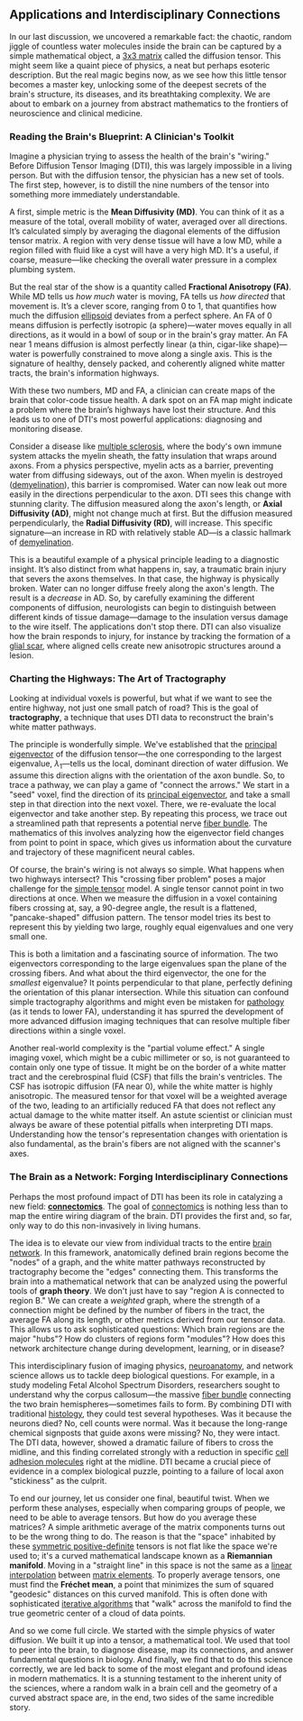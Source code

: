 ## Applications and Interdisciplinary Connections

In our last discussion, we uncovered a remarkable fact: the chaotic, random jiggle of countless water molecules inside the brain can be captured by a simple mathematical object, a [3x3 matrix](@article_id:182643) called the diffusion tensor. This might seem like a quaint piece of physics, a neat but perhaps esoteric description. But the real magic begins now, as we see how this little tensor becomes a master key, unlocking some of the deepest secrets of the brain's structure, its diseases, and its breathtaking complexity. We are about to embark on a journey from abstract mathematics to the frontiers of neuroscience and clinical medicine.

### Reading the Brain's Blueprint: A Clinician's Toolkit

Imagine a physician trying to assess the health of the brain's "wiring." Before Diffusion Tensor Imaging (DTI), this was largely impossible in a living person. But with the diffusion tensor, the physician has a new set of tools. The first step, however, is to distill the nine numbers of the tensor into something more immediately understandable.

A first, simple metric is the **Mean Diffusivity (MD)**. You can think of it as a measure of the total, overall mobility of water, averaged over all directions. It’s calculated simply by averaging the diagonal elements of the diffusion tensor matrix. A region with very dense tissue will have a low MD, while a region filled with fluid like a cyst will have a very high MD. It's a useful, if coarse, measure—like checking the overall water pressure in a complex plumbing system.

But the real star of the show is a quantity called **Fractional Anisotropy (FA)**. While MD tells us *how much* water is moving, FA tells us *how directed* that movement is. It’s a clever score, ranging from 0 to 1, that quantifies how much the diffusion [ellipsoid](@article_id:165317) deviates from a perfect sphere. An FA of 0 means diffusion is perfectly isotropic (a sphere)—water moves equally in all directions, as it would in a bowl of soup or in the brain's gray matter. An FA near 1 means diffusion is almost perfectly linear (a thin, cigar-like shape)—water is powerfully constrained to move along a single axis. This is the signature of healthy, densely packed, and coherently aligned white matter tracts, the brain's information highways.

With these two numbers, MD and FA, a clinician can create maps of the brain that color-code tissue health. A dark spot on an FA map might indicate a problem where the brain’s highways have lost their structure. And this leads us to one of DTI's most powerful applications: diagnosing and monitoring disease.

Consider a disease like [multiple sclerosis](@article_id:165143), where the body's own immune system attacks the myelin sheath, the fatty insulation that wraps around axons. From a physics perspective, myelin acts as a barrier, preventing water from diffusing sideways, out of the axon. When myelin is destroyed ([demyelination](@article_id:172386)), this barrier is compromised. Water can now leak out more easily in the directions perpendicular to the axon. DTI sees this change with stunning clarity. The diffusion measured along the axon's length, or **Axial Diffusivity (AD)**, might not change much at first. But the diffusion measured perpendicularly, the **Radial Diffusivity (RD)**, will increase. This specific signature—an increase in RD with relatively stable AD—is a classic hallmark of [demyelination](@article_id:172386).

This is a beautiful example of a physical principle leading to a diagnostic insight. It’s also distinct from what happens in, say, a traumatic brain injury that severs the axons themselves. In that case, the highway is physically broken. Water can no longer diffuse freely along the axon's length. The result is a *decrease* in AD. So, by carefully examining the different components of diffusion, neurologists can begin to distinguish between different kinds of tissue damage—damage to the insulation versus damage to the wire itself. The applications don't stop there. DTI can also visualize how the brain responds to injury, for instance by tracking the formation of a [glial scar](@article_id:151394), where aligned cells create new anisotropic structures around a lesion.

### Charting the Highways: The Art of Tractography

Looking at individual voxels is powerful, but what if we want to see the entire highway, not just one small patch of road? This is the goal of **tractography**, a technique that uses DTI data to reconstruct the brain's white matter pathways.

The principle is wonderfully simple. We've established that the [principal eigenvector](@article_id:263864) of the diffusion tensor—the one corresponding to the largest eigenvalue, $\lambda_1$—tells us the local, dominant direction of water diffusion. We assume this direction aligns with the orientation of the axon bundle. So, to trace a pathway, we can play a game of "connect the arrows." We start in a "seed" voxel, find the direction of its [principal eigenvector](@article_id:263864), and take a small step in that direction into the next voxel. There, we re-evaluate the local eigenvector and take another step. By repeating this process, we trace out a streamlined path that represents a potential nerve [fiber bundle](@article_id:153282). The mathematics of this involves analyzing how the eigenvector field changes from point to point in space, which gives us information about the curvature and trajectory of these magnificent neural cables.

Of course, the brain's wiring is not always so simple. What happens when two highways intersect? This "crossing fiber problem" poses a major challenge for the [simple tensor](@article_id:201130) model. A single tensor cannot point in two directions at once. When we measure the diffusion in a voxel containing fibers crossing at, say, a 90-degree angle, the result is a flattened, "pancake-shaped" diffusion pattern. The tensor model tries its best to represent this by yielding two large, roughly equal eigenvalues and one very small one.

This is both a limitation and a fascinating source of information. The two eigenvectors corresponding to the large eigenvalues span the plane of the crossing fibers. And what about the third eigenvector, the one for the *smallest* eigenvalue? It points perpendicular to that plane, perfectly defining the orientation of this planar intersection. While this situation can confound simple tractography algorithms and might even be mistaken for [pathology](@article_id:193146) (as it tends to lower FA), understanding it has spurred the development of more advanced diffusion imaging techniques that can resolve multiple fiber directions within a single voxel.

Another real-world complexity is the "partial volume effect." A single imaging voxel, which might be a cubic millimeter or so, is not guaranteed to contain only one type of tissue. It might be on the border of a white matter tract and the cerebrospinal fluid (CSF) that fills the brain's ventricles. The CSF has isotropic diffusion (FA near 0), while the white matter is highly anisotropic. The measured tensor for that voxel will be a weighted average of the two, leading to an artificially reduced FA that does not reflect any actual damage to the white matter itself. An astute scientist or clinician must always be aware of these potential pitfalls when interpreting DTI maps. Understanding how the tensor's representation changes with orientation is also fundamental, as the brain's fibers are not aligned with the scanner's axes.

### The Brain as a Network: Forging Interdisciplinary Connections

Perhaps the most profound impact of DTI has been its role in catalyzing a new field: **[connectomics](@article_id:198589)**. The goal of [connectomics](@article_id:198589) is nothing less than to map the entire wiring diagram of the brain. DTI provides the first and, so far, only way to do this non-invasively in living humans.

The idea is to elevate our view from individual tracts to the entire [brain network](@article_id:268174). In this framework, anatomically defined brain regions become the "nodes" of a graph, and the white matter pathways reconstructed by tractography become the "edges" connecting them. This transforms the brain into a mathematical network that can be analyzed using the powerful tools of **graph theory**. We don't just have to say "region A is connected to region B." We can create a *weighted* graph, where the strength of a connection might be defined by the number of fibers in the tract, the average FA along its length, or other metrics derived from our tensor data. This allows us to ask sophisticated questions: Which brain regions are the major "hubs"? How do clusters of regions form "modules"? How does this network architecture change during development, learning, or in disease?

This interdisciplinary fusion of imaging physics, [neuroanatomy](@article_id:150140), and network science allows us to tackle deep biological questions. For example, in a study modeling Fetal Alcohol Spectrum Disorders, researchers sought to understand why the corpus callosum—the massive [fiber bundle](@article_id:153282) connecting the two brain hemispheres—sometimes fails to form. By combining DTI with traditional [histology](@article_id:147000), they could test several hypotheses. Was it because the neurons died? No, cell counts were normal. Was it because the long-range chemical signposts that guide axons were missing? No, they were intact. The DTI data, however, showed a dramatic failure of fibers to cross the midline, and this finding correlated strongly with a reduction in specific [cell adhesion molecules](@article_id:168816) right at the midline. DTI became a crucial piece of evidence in a complex biological puzzle, pointing to a failure of local axon "stickiness" as the culprit.

To end our journey, let us consider one final, beautiful twist. When we perform these analyses, especially when comparing groups of people, we need to be able to average tensors. But how do you average these matrices? A simple arithmetic average of the matrix components turns out to be the wrong thing to do. The reason is that the "space" inhabited by these [symmetric positive-definite](@article_id:145392) tensors is not flat like the space we're used to; it's a curved mathematical landscape known as a **Riemannian manifold**. Moving in a "straight line" in this space is not the same as a [linear interpolation](@article_id:136598) between [matrix elements](@article_id:186011). To properly average tensors, one must find the **Fréchet mean**, a point that minimizes the sum of squared "geodesic" distances on this curved manifold. This is often done with sophisticated [iterative algorithms](@article_id:159794) that "walk" across the manifold to find the true geometric center of a cloud of data points.

And so we come full circle. We started with the simple physics of water diffusion. We built it up into a tensor, a mathematical tool. We used that tool to peer into the brain, to diagnose disease, map its connections, and answer fundamental questions in biology. And finally, we find that to do this science correctly, we are led back to some of the most elegant and profound ideas in modern mathematics. It is a stunning testament to the inherent unity of the sciences, where a random walk in a brain cell and the geometry of a curved abstract space are, in the end, two sides of the same incredible story.